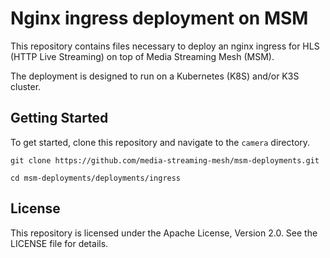 # Nginx ingress deployment on MSM

This repository contains files necessary to deploy an nginx ingress for HLS (HTTP Live Streaming) on top of Media Streaming Mesh (MSM). 

The deployment is designed to run on a Kubernetes (K8S) and/or K3S cluster.

## Getting Started
To get started, clone this repository and navigate to the `camera` directory.

`git clone https://github.com/media-streaming-mesh/msm-deployments.git`

`cd msm-deployments/deployments/ingress`

## License
This repository is licensed under the Apache License, Version 2.0. See the LICENSE file for details.
